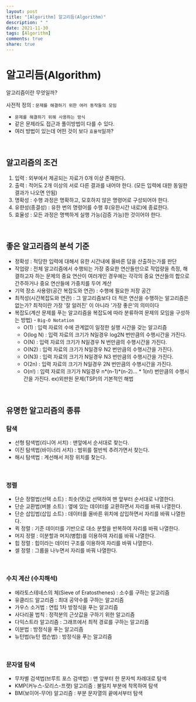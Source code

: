 ```yaml
---
layout: post
title: "[Algorithm] 알고리듬(Algorithm)"
description: " "
date: 2021-11-30
tags: [Algorithm]
comments: true
share: true
---
```


# 알고리듬(Algorithm)

알고리즘이란 무엇일까?<br/>

사전적 정의 : `문제를 해결하기 위한 여러 동작들의 모임`

- `문제를 해결하기 위해 사용하는 방식`
- 같은 문제라도 접근과 풀이방법이 다를 수 있다.
- 여러 방법이 있는데 어떤 것이 보다 `효율적`일까?
  
<br/>

## 알고리즘의 조건

1. 입력 : 외부에서 제공되는 자료가 0개 이상 존재한다.
2. 출력 : 적어도 2개 이상의 서로 다른 결과를 내어야 한다. (모든 입력에 대한 동일한 결과가 나오면 안됨)
3. 명확성 : 수행 과정은 명확하고, 모호하지 않은 명령어로 구성되어야 한다.
4. 유햔성(종결성) : 유한 번의 명령어를 수행 후(유한시간 내로)에 종료한다.
5. 효율성 : 모든 과정은 명백하게 실행 가능(검증 가능)한 것이어야 한다.

<br/>

## 좋은 알고리즘의 분석 기준

- 정확성 : 적당한 입력에 대해서 유한 시간내에 올바른 답을 산출하는가를 판단
- 작업량 : 전체 알고리즘에서 수행되는 가장 중요한 연산들만으로 작업량을 측정,
         해결하고자 하는 문제의 중요 연산이 여러개인 경우에는 
         각각의 중요 연산들의 합으로 간주하거나 중요 연산들에 가중치를 두어 계산
- 기억 장소 사용량(공간 복잡도와 연관) : 수행에 필요한 저장 공간
- 최적성(시간복잡도와 연관) : 그 알고리즘보다 더 적은 연산을 수행하는 알고리즘은 없는가? 최적이란 가장 '잘 알려진' 이 아니라 '가장 좋은'의 의미이다
- 복잡도(계산 문제를 푸는 알고리즘을 복잡도에 따라 분류하여 문제의 모임을 구성하는 방법) - `Big-O Notation`
  - O(1) : 입력 자료의 수에 관계없이 일정한 실행 시간을 갖는 알고리즘
  - O(log N) : 입력 자료의 크기가 N일경우 log2N 번만큼의 수행시간을 가진다.
  - O(N) : 입력 자료의 크기가 N일경우 N 번만큼의 수행시간을 가진다.
  - O(N2) : 입력 자료의 크기가 N일경우 N2 번만큼의 수행시간을 가진다.
  - O(N3) : 입력 자료의 크기가 N일경우 N3 번만큼의 수행시간을 가진다.
  - O(2n) : 입력 자료의 크기가 N일경우 2N 번만큼의 수행시간을 가진다.
  - O(n!) : 입력 자료의 크기가 N일경우 n*(n-1)*(n-2)... * 1(n!) 번만큼의 수행시간을 가진다. ex)외판원 문제(TSP)의 기본적인 해법

<br/>

## 유명한 알고리즘의 종류

### 탐색

- 선형 탐색법(리니어 서치) : 맨앞에서 순서대로 찾는다.
- 이진 탐색법(바이너리 서치) : 범위를 절반씩 추려가면서 찾는다.
- 해시 탐색법 : 계선해서 저장 위치를 찾는다.

<br/>

### 정렬

- 단순 정렬법(선택 소트) : 최솟(댓)값 선택하여 맨 앞부터 순서대로 나열한다.
- 단순 교환법(버블 소트) : 옆에 있는 데이터를 교환하면서 자리를 바꿔 나열한다.
- 단순 삽입법(삽입 소트) : 데이터를 올바른 위치에 삽입하면서 자리를 바꿔 나열한다.
- 퀵 정렬 : 기준 데이터를 기반으로 대소 분할을 반복하여 자리를 바꿔 나열한다.
- 머지 정렬 : 이분할과 머지(병합)를 이용하여 자리를 바꿔 나열한다.
- 힙 정렬 : 힙이라는 데이터 구조를 이용하여 자리를 바꿔 나열한다.
- 셀 정렬 : 그룹을 나누면서 자리를 바꿔 나열한다.

<br/>

### 수치 계산 (수치해석)

- 에라토스테네스의 체(Sieve of Eratosthenes) : 소수를 구하는 알고리즘
- 유클리드 알고리즘 : 최대 공약수를 구하는 알고리즘
- 가우스 소거법 : 연립 1차 방정식을 푸는 알고리즘
- 사다리꼴 법칙 : 정적분의 근삿값을 구하기 위한 알고리즘
- 다익스트라 알고리즘 : 그래프에서 최적 경로를 구하는 알고리즘
- 이분법 : 방정식을 푸는 알고리즘
- 뉴턴법(뉴턴 랩슨법) : 방정식을 푸는 알고리즘
  
<br/>

### 문자열 탐색

- 무차별 검색법(브루트 포스 검색법) : 맨 앞부터 한 문자씩 차례대로 탐색
- KMP(커누스-모리스-프랫) 알고리즘 : 불일치 부분에 착목하여 탐색
- BM(보이어-무어) 알고리즘 : 부분 문자열의 끝에서부터 탐색